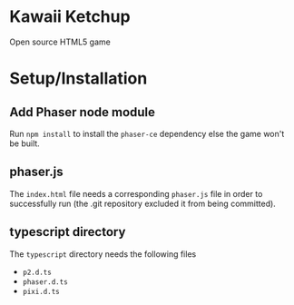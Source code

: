 # Kawaii Ketchup

Open source HTML5 game

# Setup/Installation

## Add Phaser node module

Run `npm install` to install the `phaser-ce` dependency else the game won't be built.

## phaser.js

The `index.html` file needs a corresponding `phaser.js` file in order to successfully run (the .git repository excluded it from being committed).

## typescript directory

The `typescript` directory needs the following files

* `p2.d.ts`
* `phaser.d.ts`
* `pixi.d.ts`
